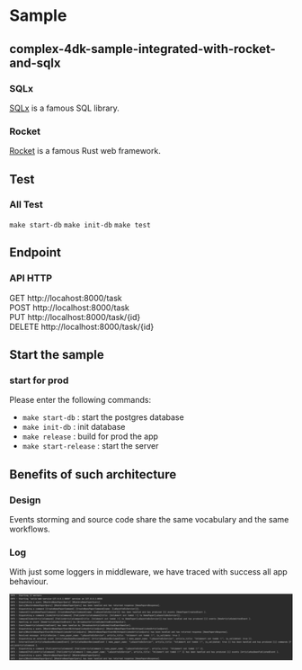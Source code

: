 # Sample

## complex-4dk-sample-integrated-with-rocket-and-sqlx

### SQLx
<a href="https://github.com/launchbadge/sqlx">SQLx</a> is a famous SQL library.

### Rocket
<a href="https://rocket.rs/">Rocket</a> is a famous Rust web framework.

## Test

### All Test
`make start-db`
`make init-db`
`make test`

## Endpoint
### API HTTP
GET http://locahost:8000/task <br/>
POST http://localhost:8000/task <br/>
PUT http://localhost:8000/task/{id} <br/>
DELETE http://localhost:8000/task/{id} <br/>

## Start the sample
### start for prod
Please enter the following commands:
- `make start-db` : start the postgres database
- `make init-db` : init database
- `make release` : build for prod the app
- `make start-release` : start the server


## Benefits of such architecture
### Design
Events storming and source code share the same vocabulary and the same workflows.

### Log

With just some loggers in middleware, we have traced with success all app behaviour.

![](../../../docs/logger_trace.png)

